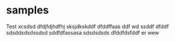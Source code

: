 # samples
Test
xcsdsd
dfdjfdjhdfhj
sksjdkskddf
dfddffaas
ddf
wd
ssddf
dfddf
sdsddsdsdssdsd
sddfdfassasa
sdsdsdsds
dfddfdsfddf
er
wew
